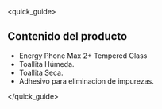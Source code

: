 <quick_guide>
## Contenido del producto

* Energy Phone Max 2+ Tempered Glass
* Toallita Húmeda.
* Toallita Seca.
* Adhesivo para eliminacion de impurezas.



</quick_guide>
